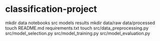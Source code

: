 # classification-project
mkdir data notebooks src models results
mkdir data/raw data/processed
touch README.md requirements.txt
touch src/data_preprocessing.py src/model_selection.py src/model_training.py src/model_evaluation.py
